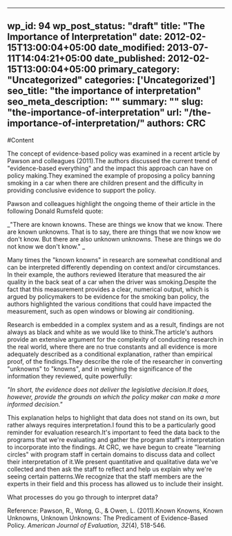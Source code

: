 
---
wp_id: 94
wp_post_status: "draft" 
title: "The Importance of Interpretation"
date: 2012-02-15T13:00:04+05:00
date_modified: 2013-07-11T14:04:21+05:00
date_published: 2012-02-15T13:00:04+05:00
primary_category: "Uncategorized"
categories: ['Uncategorized'] 
seo_title: "the importance of interpretation"
seo_meta_description: ""
summary: "" 
slug: "the-importance-of-interpretation"
url: "/the-importance-of-interpretation/"
authors: CRC
---

#Content

The concept of evidence-based policy was examined in a recent article by Pawson and colleagues (2011).The authors discussed the current trend of "evidence-based everything" and the impact this approach can have on policy making.They examined the example of proposing a policy banning smoking in a car when there are children present and the difficulty in providing conclusive evidence to support the policy.

Pawson and colleagues highlight the ongoing theme of their article in the following Donald Rumsfeld quote:

_"There are known knowns. These are things we know that we know. There are known unknowns. That is to say, there are things that we now know we don't know. But there are also unknown unknowns. These are things we do not know we don't know." _

Many times the "known knowns" in research are somewhat conditional and can be interpreted differently depending on context and/or circumstances. In their example, the authors reviewed literature that measured the air quality in the back seat of a car when the driver was smoking.Despite the fact that this measurement provides a clear, numerical output, which is argued by policymakers to be evidence for the smoking ban policy, the authors highlighted the various conditions that could have impacted the measurement, such as open windows or blowing air conditioning.

Research is embedded in a complex system and as a result, findings are not always as black and white as we would like to think.The article's authors provide an extensive argument for the complexity of conducting research in the real world, where there are no true constants and all evidence is more adequately described as a conditional explanation, rather than empirical proof, of the findings.They describe the role of the researcher in converting "unknowns" to "knowns", and in weighing the significance of the information they reviewed, quite powerfully:

_"In short, the evidence does not deliver the legislative decision.It does, however, provide the grounds on which the policy maker can make a more informed decision."_

This explanation helps to highlight that data does not stand on its own, but rather always requires interpretation.I found this to be a particularly good reminder for evaluation research.It's important to feed the data back to the programs that we're evaluating and gather the program staff's interpretation to incorporate into the findings. At CRC, we have begun to create "learning circles" with program staff in certain domains to discuss data and collect their interpretation of it.We present quantitative and qualitative data we've collected and then ask the staff to reflect and help us explain why we're seeing certain patterns.We recognize that the staff members are the experts in their field and this process has allowed us to include their insight.

What processes do you go through to interpret data?

Reference:  Pawson, R., Wong, G., & Owen, L. (2011).Known Knowns, Known Unknowns, Unknown Unknowns: The Predicament of Evidence-Based Policy. _American Journal of Evaluation, 32_(4), 518-546.

